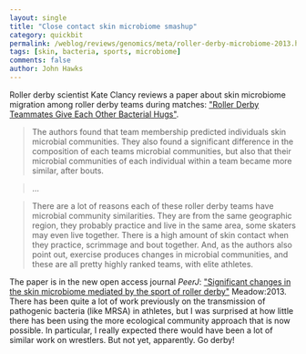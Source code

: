 ```yaml
---
layout: single 
title: "Close contact skin microbiome smashup" 
category: quickbit
permalink: /weblog/reviews/genomics/meta/roller-derby-microbiome-2013.html
tags: [skin, bacteria, sports, microbiome] 
comments: false 
author: John Hawks 
---
```


Roller derby scientist Kate Clancy reviews a paper about skin microbiome migration among roller derby teams during matches: <a href="http://blogs.scientificamerican.com/context-and-variation/2013/03/12/roller-derby-teammates-give-each-other-bacterial-hugs/">"Roller Derby Teammates Give Each Other Bacterial Hugs"</a>.

<blockquote>The authors found that team membership predicted individuals skin microbial communities. They also found a significant difference in the composition of each teams microbial communities, but also that their microbial communities of each individual within a team became more similar, after bouts.</blockquote>

<blockquote>...</blockquote>

<blockquote>There are a lot of reasons each of these roller derby teams have microbial community similarities. They are from the same geographic region, they probably practice and live in the same area, some skaters may even live together. There is a high amount of skin contact when they practice, scrimmage and bout together. And, as the authors also point out, exercise produces changes in microbial communities, and these are all pretty highly ranked teams, with elite athletes.</blockquote>

The paper is in the new open access journal <em>PeerJ</em>: <a href="https://peerj.com/articles/53/">"Significant changes in the skin microbiome mediated by the sport of roller derby"</a> <bib>Meadow:2013</bib>. There has been quite a lot of work previously on the transmission of pathogenic bacteria (like MRSA) in athletes, but I was surprised at how little there has been using the more ecological community approach that is now possible. In particular, I really expected there would have been a lot of similar work on wrestlers. But not yet, apparently. Go derby!

